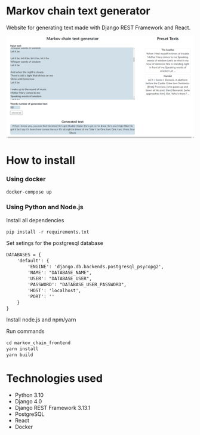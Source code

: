 # Markov chain text generator
Website for generating text made with Django REST Framework and React.

![](preview.png)

# How to install 
### Using docker
```
docker-compose up
```
### Using Python and Node.js
Install all dependencies
```
pip install -r requirements.txt
```
Set setings for the postgresql database
```
DATABASES = {
    'default': {
        'ENGINE': 'django.db.backends.postgresql_psycopg2',
        'NAME': "DATABASE_NAME",
        'USER': "DATABASE_USER",
        'PASSWORD': "DATABASE_USER_PASSWORD",
        'HOST': 'localhost',
        'PORT': ''
    }
}
```
Install node.js and npm/yarn

Run commands
```
cd markov_chain_frontend
yarn install
yarn build
```
# Technologies used
- Python 3.10
- Django 4.0
- Django REST Framework 3.13.1
- PostgreSQL
- React
- Docker
